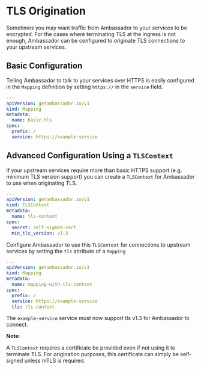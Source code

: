 # TLS Origination

Sometimes you may want traffic from Ambassador to your services to be encrypted. For the cases where terminating TLS at the ingress is not enough, Ambassador can be configured to originate TLS connections to your upstream services.

## Basic Configuration

Telling Ambassador to talk to your services over HTTPS is easily configured in the `Mapping` definition by setting `https://` in the `service` field.

```yaml
---
apiVersion: getambassador.io/v1
kind: Mapping
metadata:
  name: basic-tls
spec:
  prefix: /
  service: https://example-service
```

## Advanced Configuration Using a `TLSContext`

If your upstream services require more than basic HTTPS support (e.g. minimum TLS version support) you can create a `TLSContext` for Ambassador to use when originating TLS.

```yaml
---
apiVersion: getambassador.io/v1
kind: TLSContext
metadata:
  name: tls-context
spec:
  secret: self-signed-cert
  min_tls_version: v1.3
```

Configure Ambassador to use this `TLSContext` for connections to upstream services by setting the `tls` attribute of a `Mapping`

```yaml
---
apiVersion: getambassador.io/v1
kind: Mapping
metadata:
  name: mapping-with-tls-context
spec:
  prefix: /
  service: https://example-service
  tls: tls-context
```

The `example-service` service must now support tls v1.3 for Ambassador to connect.

**Note**: 

A `TLSContext` requires a certificate be provided even if not using it to terminate TLS. For origination purposes, this certificate can simply be self-signed unless mTLS is required.
